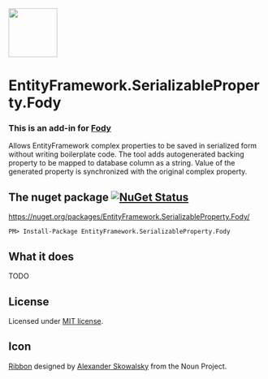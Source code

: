 <img src="https://raw.github.com/AlexanderKrutov/EntityFramework.SerializableProperty.Fody/master/Icons/package_icon.png" width="96" height="96" />

# EntityFramework.SerializableProperty.Fody

### This is an add-in for [Fody](https://github.com/Fody/Fody/) 

Allows EntityFramework complex properties to be saved in serialized form without writing boilerplate code.
The tool adds autogenerated backing property to be mapped to database column as a string. Value of the generated property is synchronized with the original complex property.

## The nuget package  [![NuGet Status](http://img.shields.io/nuget/v/EntityFramework.SerializableProperty.Fody.svg?style=flat)](https://www.nuget.org/packages/EntityFramework.SerializableProperty.Fody/)

https://nuget.org/packages/EntityFramework.SerializableProperty.Fody/

    PM> Install-Package EntityFramework.SerializableProperty.Fody

## What it does 

TODO

## License
Licensed under [MIT license](LICENSE).

## Icon

<a href="https://thenounproject.com/term/ribbon/339989/" target="_blank">Ribbon</a> designed by <a href="
https://thenounproject.com/sandorsz/" target="_blank">Alexander Skowalsky</a> from the Noun Project.
